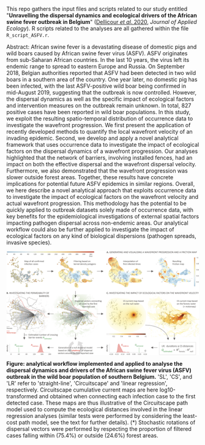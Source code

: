 This repo gathers the input files and scripts related to our study entitled "**Unravelling the dispersal dynamics and ecological drivers of the African swine fever outbreak in Belgium**" ([Dellicour *et al*. 2020](https://besjournals.onlinelibrary.wiley.com/doi/10.1111/1365-2664.13649), *Journal of Applied Ecology*). R scripts related to the analyses are all gathered within the file `R_script_ASFV.r`.

Abstract: African swine fever is a devastating disease of domestic pigs and wild boars caused by African swine fever virus (ASFV). ASFV originates from sub-Saharan African countries. In the last 10 years, the virus left its endemic range to spread to eastern Europe and Russia. On September 2018, Belgian authorities reported that ASFV had been detected in two wild boars in a southern area of the country. One year later, no domestic pig has been infected, with the last ASFV-positive wild boar being confirmed in mid-August 2019, suggesting that the outbreak is now controlled. However, the dispersal dynamics as well as the specific impact of ecological factors and intervention measures on the outbreak remain unknown. In total, 827 positive cases have been reported in wild boar populations. In this study, we exploit the resulting spatio-temporal distribution of occurrence data to investigate the wavefront progression. We first present the application of recently developed methods to quantify the local wavefront velocity of an invading epidemic. Second, we develop and apply a novel analytical framework that uses occurrence data to investigate the impact of ecological factors on the dispersal dynamics of a wavefront progression. Our analyses highlighted that the network of barriers, involving installed fences, had an impact on both the effective dispersal and the wavefront dispersal velocity. Furthermore, we also demonstrated that the wavefront progression was slower outside forest areas. Together, these results have concrete implications for potential future ASFV epidemics in similar regions. Overall, we here describe a novel analytical approach that exploits occurrence data to investigate the impact of ecological factors on the wavefront velocity and actual wavefront progression. This methodology has the potential to be quickly applied to outbreak datasets solely made of occurrence data, with key benefits for the epidemiological investigations of external spatial factors impacting pathogen dispersal across non-endemic areas. Our analytical workflow could also be further applied to investigate the impact of ecological factors on any kind of biological dispersions (pathogen spreads, invasive species).

<img src="Scripts_&_data/Figure_2_100220.png" align="center" alt="" />

**Figure: analytical workflow implemented and applied to analyse the dispersal dynamics and drivers of the African swine fever virus (ASFV) outbreak in the wild boar population of southern Belgium.** 'SL', 'CS', and 'LR' refer to 'straight-line', 'Circuitscape' and 'linear regression', respectively. Circuitscape cumulative current maps are here log10-transformed and obtained when connecting each infection case to the first detected case. These maps are thus illustrative of the Circuitscape path model used to compute the ecological distances involved in the linear regression analyses (similar tests were performed by considering the least-cost path model, see the text for further details). (\*) Stochastic rotations of dispersal vectors were performed by respecting the proportion of filtered cases falling within (75.4%) or outside (24.6%) forest areas.
